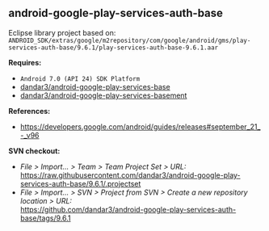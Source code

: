 ## android-google-play-services-auth-base

Eclipse library project based on:<br/>
`ANDROID_SDK/extras/google/m2repository/com/google/android/gms/play-services-auth-base/9.6.1/play-services-auth-base-9.6.1.aar`

**Requires:**
- `Android 7.0 (API 24) SDK Platform`
- [dandar3/android-google-play-services-base](https://github.com/dandar3/android-google-play-services-base/tree/9.6.1)
- [dandar3/android-google-play-services-basement](https://github.com/dandar3/android-google-play-services-basement/tree/9.6.1)

**References:**
- https://developers.google.com/android/guides/releases#september_21_-_v96

**SVN checkout:**
- _File > Import... > Team > Team Project Set > URL:_<br/>
  https://raw.githubusercontent.com/dandar3/android-google-play-services-auth-base/9.6.1/.projectset
- _File > Import... > SVN > Project from SVN > Create a new repository location > URL:_<br/> 
  https://github.com/dandar3/android-google-play-services-auth-base/tags/9.6.1